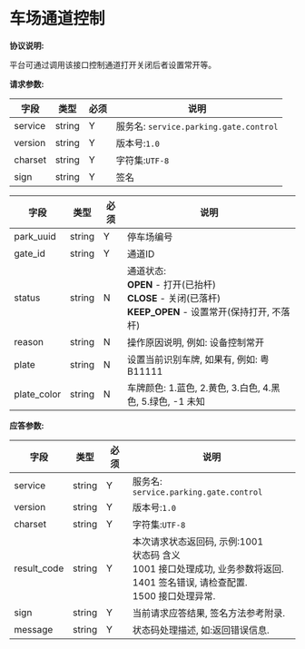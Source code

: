 # 车场通道控制


**协议说明:**

平台可通过调用该接口控制通道打开关闭后者设置常开等。

**请求参数:**

| 字段 | 类型 | 必须 | 说明|
| --- | --- | --- | --- |
| service | string | Y | 服务名: `service.parking.gate.control` |
| version | string | Y | 版本号:`1.0`|
| charset | string | Y | 字符集:`UTF-8`|
| sign | string | Y | 签名|

| 字段 | 类型 | 必须 | 说明|
| --- | --- | --- | --- |
| park_uuid | string | Y | 停车场编号 |
| gate_id | string | Y | 通道ID |
| status | string | N | 通道状态:<br/><b>OPEN</b> - 打开(已抬杆)<br/><b>CLOSE</b> - 关闭(已落杆)<br/><b>KEEP_OPEN</b> - 设置常开(保持打开, 不落杆) |
| reason | string | N | 操作原因说明, 例如: 设备控制常开 |
| plate | string | N | 设置当前识别车牌, 如果有, 例如: 粤B11111 |
| plate_color | string | N | 车牌颜色: 1.蓝色, 2.黄色, 3.白色, 4.黑色, 5.绿色, -1 未知 |

**应答参数:**

| 字段 | 类型 | 必须 | 说明|
| --- | --- | --- | --- |
| service | string | Y | 服务名: `service.parking.gate.control` |
| version | string | Y | 版本号:`1.0`|
| charset | string | Y | 字符集:`UTF-8`|
| result_code | string | Y | 本次请求状态返回码, 示例:1001<br/>状态码  含义<br/>1001  接口处理成功, 业务参数将返回.<br/>1401  签名错误, 请检查配置.<br/>1500  接口处理异常. |
| sign | string | Y | 当前请求应答结果, 签名方法参考附录. |
| message | string | Y | 状态码处理描述, 如:返回错误信息. |
